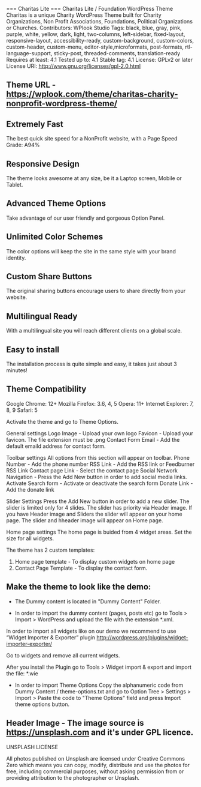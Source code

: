 
=== Charitas Lite ===
Charitas Lite / Foundation WordPress Theme
Charitas is a unique Charity WordPress Theme built for Charity Organizations, Non Profit Associations, Foundations, Political Organizations or Churches.
Contributors: WPlook Studio
Tags: black, blue, gray, pink, purple, white, yellow, dark, light, two-columns, left-sidebar, fixed-layout, responsive-layout, accessibility-ready, custom-background, custom-colors, custom-header, custom-menu, editor-style,microformats, post-formats, rtl-language-support, sticky-post, threaded-comments, translation-ready
Requires at least: 4.1
Tested up to: 4.1
Stable tag: 4.1
License: GPLv2 or later
License URI: http://www.gnu.org/licenses/gpl-2.0.html

## Theme URL - https://wplook.com/theme/charitas-charity-nonprofit-wordpress-theme/


## Extremely Fast
The best quick site speed for a NonProfit website, with a Page Speed Grade: A94%

## Responsive Design
The theme looks awesome at any size, be it a Laptop screen, Mobile or Tablet.

## Advanced Theme Options
Take advantage of our user friendly and gorgeous Option Panel.

## Unlimited Color Schemes
The color options will keep the site in the same style with your brand identity.

## Custom Share Buttons
The original sharing buttons encourage users to share directly from your website.

## Multilingual Ready
With a multilingual site you will reach different clients on a global scale.

## Easy to install
The installation process is quite simple and easy, it takes just about 3 minutes!

## Theme Compatibility
Google Chrome: 12+
Mozilla Firefox: 3.6, 4, 5
Opera: 11+
Internet Explorer: 7, 8, 9
Safari: 5

Activate the theme and go to Theme Options.

General settings
Logo Image - Upload your own logo
Favicon - Upload your favicon. The file extension must be .png
Contact Form Email - Add the default emaild address for contact form.


Toolbar settings
All options from this section will appear on toolbar. 
Phone Number - Add the phone number
RSS Link - Add the RSS link or Feedburner RSS Link
Contact page Link - Select the contact page
Social Network Navigation - Press the Add New button in order to add social media links.
Activate Search form - Activate or deactivate the search form
Donate Link - Add the donate link

Slider Settings
Press the Add New button in order to add a new slider. The slider is limited only for 4 slides.
The slider has priority via Header image. If you have Header image and Sliders the slider will appear on your home page. The slider and hheader image will appear on Home page.

Home page settings
The home page is buided from 4 widget areas. Set the size for all widgets.

The theme has 2 custom templates:
1. Home page template - To display custom widgets on home page
2. Contact Page Template - To display the contact form.

## Make the theme to look like the demo:

- The Dummy content is located in "Dummy Content" Folder.

- In order to import the dummy content (pages, posts etc) go to Tools > Import > WordPress and upload the file with the extension *.xml. 

In order to import all widgets like on our demo we recommend to use “Widget Importer & Exporter” plugin http://wordpress.org/plugins/widget-importer-exporter/

Go to widgets and remove all current widgets.

After you install the Plugin go to Tools > Widget import & export and import the file: *.wie

- In order to import Theme Options Copy the alphanumeric code from Dummy Content / theme-options.txt and go to Option Tree > Settings > Import > Paste the code to "Theme Options" field and press Import theme options button.

## Header Image - The image source is https://unsplash.com and it's under GPL licence.
UNSPLASH LICENSE

All photos published on Unsplash are licensed under Creative Commons Zero which means you can copy, modify, distribute and use the photos for free, including commercial purposes, without asking permission from or providing attribution to the photographer or Unsplash.